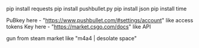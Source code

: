 pip install requests
pip install pushbullet.py
pip install json
pip install time


PuBkey here - "https://www.pushbullet.com/#settings/account" like access tokens
Key here - "https://market.csgo.com/docs" like API

gun from steam market like "m4a4 | desolate space"
